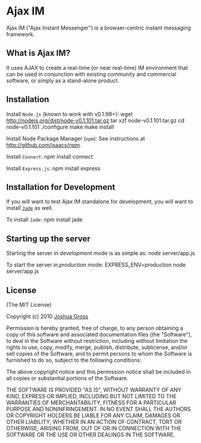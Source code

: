 # Ajax IM

Ajax IM ("Ajax Instant Messenger") is a browser-centric instant
messaging framework.


## What is Ajax IM?

It uses AJAX to create a real-time (or near real-time) IM environment that
can be used in conjunction with existing community and commercial software,
or simply as a stand-alone product.


## Installation

Install `Node.js` (known to work with v0.1.98+):
    wget http://nodejs.org/dist/node-v0.1.101.tar.gz
    tar xzf node-v0.1.101.tar.gz
    cd node-v0.1.101
    ./configure
    make
    make install

Install Node Package Manager (`npm`):
    See instructions at http://github.com/isaacs/npm.

Install `Connect`:
    npm install connect

Install `Express.js`:
    npm install express

## Installation for Development

If you will want to test Ajax IM standalone for development, you will want to
install [`Jade`](http://github.com/visionmedia/jade) as well.

To install `Jade`:
    npm install jade

## Starting up the server

Starting the server in _development_ mode is as simple as:
    node server/app.js

To start the server in _production_ mode:
    EXPRESS_ENV=production node server/app.js

## License

(The MIT License)

Copyright (c) 2010 [Joshua Gross](http://www.unwieldy.net)

Permission is hereby granted, free of charge, to any person obtaining a copy
of this software and associated documentation files (the "Software"), to deal
in the Software without restriction, including without limitation the rights
to use, copy, modify, merge, publish, distribute, sublicense, and/or sell
copies of the Software, and to permit persons to whom the Software is
furnished to do so, subject to the following conditions:

The above copyright notice and this permission notice shall be included in
all copies or substantial portions of the Software.

THE SOFTWARE IS PROVIDED "AS IS", WITHOUT WARRANTY OF ANY KIND, EXPRESS OR
IMPLIED, INCLUDING BUT NOT LIMITED TO THE WARRANTIES OF MERCHANTABILITY,
FITNESS FOR A PARTICULAR PURPOSE AND NONINFRINGEMENT. IN NO EVENT SHALL THE
AUTHORS OR COPYRIGHT HOLDERS BE LIABLE FOR ANY CLAIM, DAMAGES OR OTHER
LIABILITY, WHETHER IN AN ACTION OF CONTRACT, TORT OR OTHERWISE, ARISING
FROM, OUT OF OR IN CONNECTION WITH THE SOFTWARE OR THE USE OR OTHER DEALINGS
IN THE SOFTWARE.